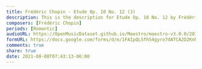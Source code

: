 ```yaml
---
title: Frédéric Chopin - Etude Op. 10 No. 12 (3)
description: This is the description for Etude Op. 10 No. 12 by Frédéric Chopin
composers: [Frédéric Chopin]
periods: [Romantic]
audioURL: https://OpenMusicDataset.github.io/Maestro/maestro-v3.0.0/2015/MIDI-Unprocessed_R1_D1-9-12_mid--AUDIO-from_mp3_11_R1_2015_wav--3.midi
formURL: https://docs.google.com/forms/d/e/1FAIpQLSfhS4gyro7dATCA2D2KnNQUn65KUSsACKP8JnhaoSWTJI_oSw/viewform
comments: true
share: true
date: 2021-08-08T07:43:13-06:00
---
```

